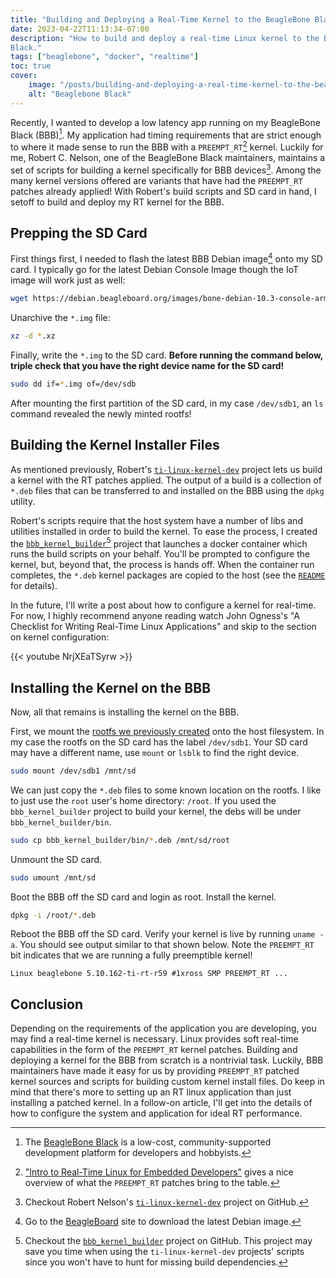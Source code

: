 ```yaml
---
title: "Building and Deploying a Real-Time Kernel to the BeagleBone Black"
date: 2023-04-22T11:13:34-07:00
description: "How to build and deploy a real-time Linux kernel to the BeagleBone
Black."
tags: ["beaglebone", "docker", "realtime"]
toc: true
cover:
    image: "/posts/building-and-deploying-a-real-time-kernel-to-the-beaglebone-black/beaglebone-black.jpg"
    alt: "Beaglebone Black"
---
```


Recently, I wanted to develop a low latency app running on my BeagleBone Black
(BBB)[^1]. My application had timing requirements that are strict enough to
where it made sense to run the BBB with a `PREEMPT_RT`[^2] kernel. Luckily for
me, Robert C. Nelson, one of the BeagleBone Black maintainers, maintains a set
of scripts for building a kernel specifically for BBB devices[^3]. Among the
many kernel versions offered are variants that have had the `PREEMPT_RT` patches
already applied! With Robert's build scripts and SD card in hand, I setoff to
build and deploy my RT kernel for the BBB.

## Prepping the SD Card

First things first, I needed to flash the latest BBB Debian image[^4] onto my SD
card. I typically go for the latest Debian Console Image though the IoT image
will work just as well:
```bash
wget https://debian.beagleboard.org/images/bone-debian-10.3-console-armhf-2020-04-06-1gb.img.xz
```

Unarchive the `*.img` file:
```bash
xz -d *.xz
```

Finally, write the `*.img` to the SD card. **Before running the command below,
triple check that you have the right device name for the SD card!**
```bash
sudo dd if=*.img of=/dev/sdb
```

After mounting the first partition of the SD card, in my case `/dev/sdb1`, an
`ls` command revealed the newly minted rootfs!

## Building the Kernel Installer Files

As mentioned previously, Robert's [`ti-linux-kernel-dev`][3] project lets us
build a kernel with the RT patches applied. The output of a build is a
collection of `*.deb` files that can be transferred to and installed on the BBB
using the `dpkg` utility.

Robert's scripts require that the host system have a number of libs and
utilities installed in order to build the kernel. To ease the process, I created
the [`bbb_kernel_builder`][5][^5] project that launches a docker container which
runs the build scripts on your behalf. You'll be prompted to configure the
kernel, but, beyond that, the process is hands off. When the container run
completes, the `*.deb` kernel packages are copied to the host (see the
[`README`][6] for details).

In the future, I'll write a post about how to configure a kernel for real-time.
For now, I highly recommend anyone reading watch John Ogness's "A Checklist for
Writing Real-Time Linux Applications" and skip to the section on kernel
configuration:

{{< youtube NrjXEaTSyrw >}}

## Installing the Kernel on the BBB

Now, all that remains is installing the kernel on the BBB.

First, we mount the [rootfs we previously created](#prepping-the-sd-card) onto
the host filesystem. In my case the rootfs on the SD card has the label
`/dev/sdb1`. Your SD card may have a different name, use `mount` or `lsblk` to
find the right device.
```bash
sudo mount /dev/sdb1 /mnt/sd
```

We can just copy the `*.deb` files to some known location on the rootfs. I like
to just use the `root` user's home directory: `/root`. If you used the
`bbb_kernel_builder` project to build your kernel, the debs will be under
`bbb_kernel_builder/bin`.
```bash
sudo cp bbb_kernel_builder/bin/*.deb /mnt/sd/root
```

Unmount the SD card.
```bash
sudo umount /mnt/sd
```

Boot the BBB off the SD card and login as root. Install the kernel.
```bash
dpkg -i /root/*.deb
```

Reboot the BBB off the SD card. Verify your kernel is live by running `uname
-a`. You should see output similar to that shown below. Note the `PREEMPT_RT`
bit indicates that we are running a fully preemptible kernel!

```text
Linux beaglebone 5.10.162-ti-rt-r59 #1xross SMP PREEMPT_RT ...
```

## Conclusion

Depending on the requirements of the application you are developing, you may
find a real-time kernel is necessary. Linux provides soft real-time capabilities
in the form of the `PREEMPT_RT` kernel patches. Building and deploying a kernel
for the BBB from scratch is a nontrivial task. Luckily, BBB maintainers have
made it easy for us by providing `PREEMPT_RT` patched kernel sources and
scripts for building custom kernel install files. Do keep in mind that
there's more to setting up an RT linux application than just installing a
patched kernel. In a follow-on article, I'll get into the details of how to
configure the system and application for ideal RT performance.

[1]: https://beagleboard.org/black
[2]: https://www.linuxfoundation.org/blog/blog/intro-to-real-time-linux-for-embedded-developers
[3]: https://github.com/RobertCNelson/ti-linux-kernel-dev/tree/5.10.162-ti-rt-r59
[4]: https://beagleboard.org/latest-images
[5]: https://github.com/ivan-guerra/bbb_kernel_builder
[6]: https://github.com/ivan-guerra/bbb_kernel_builder/blob/master/README.md

[^1]: The [BeagleBone Black][1] is a low-cost, community-supported development
    platform for developers and hobbyists.
[^2]: ["Intro to Real-Time Linux for Embedded Developers"][2] gives a nice
    overview of what the `PREEMPT_RT` patches bring to the table.
[^3]: Checkout Robert Nelson's [`ti-linux-kernel-dev`][3] project on GitHub.
[^4]: Go to the [BeagleBoard][4] site to download the latest Debian image.
[^5]: Checkout the [`bbb_kernel_builder`][5] project on GitHub. This project may
    save you time when using the `ti-linux-kernel-dev` projects' scripts since
    you won't have to hunt for missing build dependencies.

